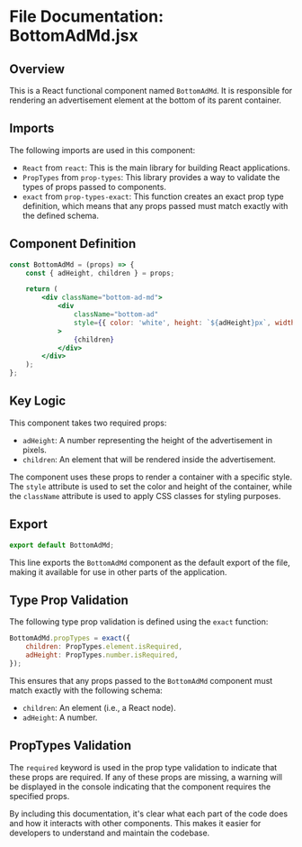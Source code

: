 **File Documentation: BottomAdMd.jsx**
=====================================

**Overview**
-----------

This is a React functional component named `BottomAdMd`. It is responsible for rendering an advertisement element at the bottom of its parent container.

**Imports**
------------

The following imports are used in this component:

*   `React` from `react`: This is the main library for building React applications.
*   `PropTypes` from `prop-types`: This library provides a way to validate the types of props passed to components.
*   `exact` from `prop-types-exact`: This function creates an exact prop type definition, which means that any props passed must match exactly with the defined schema.

**Component Definition**
----------------------

```jsx
const BottomAdMd = (props) => {
    const { adHeight, children } = props;

    return (
        <div className="bottom-ad-md">
            <div
                className="bottom-ad"
                style={{ color: 'white', height: `${adHeight}px`, width: '100%' }}
            >
                {children}
            </div>
        </div>
    );
};
```

**Key Logic**
-------------

This component takes two required props:

*   `adHeight`: A number representing the height of the advertisement in pixels.
*   `children`: An element that will be rendered inside the advertisement.

The component uses these props to render a container with a specific style. The `style` attribute is used to set the color and height of the container, while the `className` attribute is used to apply CSS classes for styling purposes.

**Export**
---------

```jsx
export default BottomAdMd;
```

This line exports the `BottomAdMd` component as the default export of the file, making it available for use in other parts of the application.

**Type Prop Validation**
----------------------

The following type prop validation is defined using the `exact` function:

```jsx
BottomAdMd.propTypes = exact({
    children: PropTypes.element.isRequired,
    adHeight: PropTypes.number.isRequired,
});
```

This ensures that any props passed to the `BottomAdMd` component must match exactly with the following schema:

*   `children`: An element (i.e., a React node).
*   `adHeight`: A number.

**PropTypes Validation**
------------------------

The `required` keyword is used in the prop type validation to indicate that these props are required. If any of these props are missing, a warning will be displayed in the console indicating that the component requires the specified props.

By including this documentation, it's clear what each part of the code does and how it interacts with other components. This makes it easier for developers to understand and maintain the codebase.